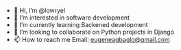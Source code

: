 - 👋 Hi, I’m @lowryel
- 👀 I’m interested in software development
- 🌱 I’m currently learning Backened development
- 💞️ I’m looking to collaborate on Python projects in Django
- 📫 How to reach me Email: eugeneagbaglo@gmail.com

<!---
lowryel/lowryel is a ✨ special ✨ repository because its `README.md` (this file) appears on your GitHub profile.
You can click the Preview link to take a look at your changes.
--->
